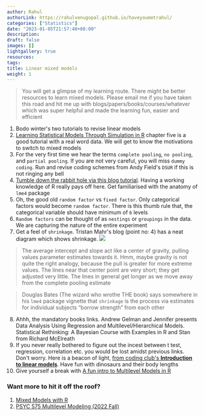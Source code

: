 ```yaml
---
author: Rahul
authorLink: https://rahulvenugopal.github.io/haveyoumetrahul/
categories: ["Statistics"]
date: "2023-01-05T21:57:40+08:00"
description: 
draft: false
images: []
lightgallery: true
resources:
tags:
title: Linear mixed models
weight: 1
---
```


> You will get a glimpse of my learning route. There might be better resources to learn mixed models. Please email me if you have taken this road and hit me up with blogs/papers/books/courses/whatever which was super helpful and made the learning fun, easier and efficient

1. Bodo winter's two tutorials to revise linear models
2. [Learning Statistical Models Through Simulation in R](https://psyteachr.github.io/stat-models-v1/introducing-linear-mixed-effects-models.html) chapter five is a good tutorial with a real word data. We will get to know the motivations to switch to mixed models
3. For the very first time we hear the terms `complete pooling`, `no pooling`, and `partial pooling`. If you are not very careful, you will miss `dummy coding`. Run and revise coding schemes from Andy Field's `DSUR` if this is not ringing any bell
4. [Tumble down the rabbit hole via this blog tutorial](https://www.tjmahr.com/plotting-partial-pooling-in-mixed-effects-models/). Having a working knowledge of R really pays off here. Get familiarised with the anatomy of `lme4` package
5. Oh, the good old `random factor` vs `fixed factor`. Only categorical factors would become `random factor`. There is this thumb rule that, the categorical variable should have minimum of `6` levels
6. `Random factors` can be thought of as `nestings` or `groupings` in the data. We are capturing the nature of the entire experiment
7. Get a feel of `shrinkage`. Tristan Mahr's blog (point no: 4) has a neat diagram which shows shrinkage. ![](https://www.tjmahr.com/figs/2017-06-22-plotting-partial-pooling-in-mixed-effects-models/shrinkage-plot-1.png)
> The average intercept and slope act like a center of gravity, pulling values parameter estimates towards it. Hmm, maybe gravity is not quite the right analogy, because the pull is greater for more extreme values. The lines near that center point are very short; they get adjusted very little. The lines in general get longer as we move away from the complete pooling estimate

> Douglas Bates (The wizard who wrothe THE book) says somewhere in his `lme4` package vignette that `shrinkage` is the process via estimates for individual subjects “borrow strength” from each other

8. Ahhh, the mandatory books links. Andrew Gelman and Jennifer presents Data Analysis Using Regression and Multilevel/Hierarchical Models. Statistical Rethinking: A Bayesian Course with Examples in R and Stan from Richard McElreath
9. If you never really bothered to figure out the incest between t test, regression, correlation etc. you would be lost amidst previous links. Don't worry. Here is a beacon of light, [from coding club's **Introduction to linear models**](https://ourcodingclub.github.io/tutorials/mixed-models/). Have fun with dinosaurs and their body lengths
10. Give yourself a break with [A fun intro to Multilevel Models in R](https://favstats.github.io/intro_multilevel/slides/#1)

### Want more to hit it off the roof?
1. [Mixed Models with R](https://m-clark.github.io/mixed-models-with-R/)
2. [PSYC 575 Multilevel Modeling (2022 Fall)](https://psyc575-2022fall.netlify.app/)